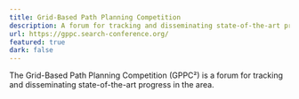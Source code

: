 ```yaml
---
title: Grid-Based Path Planning Competition
description: A forum for tracking and disseminating state-of-the-art progress in grid-based path planning.
url: https://gppc.search-conference.org/
featured: true
dark: false
---
```


The Grid-Based Path Planning Competition (GPPC²) is a forum for tracking and disseminating state-of-the-art progress in the area.
